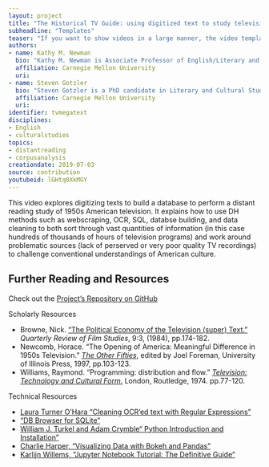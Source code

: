 ```yaml
---
layout: project
title: "The Historical TV Guide: using digitized text to study television history"
subheadline: "Templates"
teaser: "If you want to show videos in a large manner, the video template is the right choice."
authors: 
- name: Kathy M. Newman
  bio: "Kathy M. Newman is Associate Professor of English/Literary and Cultural Studies at CMU. Her current book, in progress, is titled: *How the Fifties Worked: Mass Culture and the Decade the Unions Made*. Newman's areas of expertise include American Literature, Media Studies, and the relationship between class, politics and cultural forms."
  affiliation: Carnegie Mellon University
  uri:
- name: Steven Gotzler
  bio: "Steven Gotzler is a PhD candidate in Literary and Cultural Studies at Carnegie Mellon University. His research explores the intersections of intellectual culture, labor, and literature during the 20th century. He has published in The *Los Angeles Review of Books* on Richard Hoggart and the politics of working-class studies, and he serves as a governing board member for the Cultural Studies Association (CSA)."
  affiliation: Carnegie Mellon University
  uri:
identifier: tvmegatext
disciplines: 
- English
- culturalstudies
topics:
- distantreading
- corpusanalysis
creationdate: 2019-07-03
source: contribution
youtubeid: lGHtq0XkMGY
---
```



This video explores digitizing texts to build a database to perform a distant reading study of 1950s American television. It explains how to use DH methods such as webscraping, OCR, SQL, databse building, and data cleaning to both sort through vast quantities of information (in this case hundreds of thousands of hours of television programs) and work around problematic sources (lack of perserved or very poor quality TV recordings) to challenge conventional understandings of American culture. 

## Further Reading and Resources

Check out the [Project’s Repository on GitHub](https://github.com/dSHARP-CMU/megaText) 

Scholarly Resources
  - Browne, Nick. [“The Political Economy of the Television (super) Text.”](https://www.scribd.com/document/356596405/Nick-Browne-The-Political-Economy-of-the-Television-Super-Text) *Quarterly Review of Film Studies*, 9:3, (1984), pp.174-182.
  - Newcomb, Horace. “The Opening of America: Meaningful Difference in 1950s 
Television.” [*The Other Fifties*](https://www.press.uillinois.edu/books/catalog/73kfh4rt9780252065743.html), edited by Joel Foreman, University of Illinois Press, 1997, pp.103-123.
  - Williams, Raymond. “Programming: distribution and flow.” [*Television: Technology and Cultural Form*.](https://www.worldcat.org/title/television-technology-and-cultural-form/oclc/441833496&referer=brief_results) London, Routledge, 1974. pp.77-120.

Technical Resources
  - [Laura Turner O’Hara “Cleaning OCR’ed text with Regular Expressions”](https://programminghistorian.org/en/lessons/cleaning-ocrd-text-with-regular-expressions) 
  - [“DB Browser for SQLite”](https://github.com/sqlitebrowser/sqlitebrowser)
  - [William J. Turkel and Adam Crymble“ Python Introduction and Installation”](https://programminghistorian.org/en/lessons/introduction-and-installation)
  - [Charlie Harper, “Visualizing Data with Bokeh and Pandas”](https://programminghistorian.org/en/lessons/visualizing-with-bokeh)
  - [Karlijn Willems, “Jupyter Notebook Tutorial: The Definitive Guide”](https://www.datacamp.com/community/tutorials/tutorial-jupyter-notebook)
